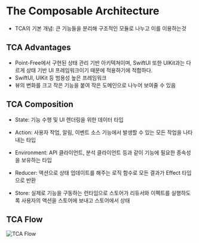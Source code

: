 # The Composable Architecture

- TCA의 기본 개념: 큰 기능들을 분리해 구조적인 모듈로 나누고 이를 이용하는것


## TCA Advantages
- Point-Free에서 구현된 상태 관리 기반 아키텍쳐이며, SwiftUI 또한 UIKit과는 다르게 상태 기반 UI 프레임워크이기 때문에 적용하기에 적합하다.
- SwiftUI, UIKit 등 범용성 높은 프레임워크
- 뷰의 변화를 크고 작은 기능을 붙여 작은 도메인으로 나누어 보여줄 수 있음

## TCA Composition

 - State: 기능 수행 및 UI 렌더링을 위한 데이터 타입

 - Action: 사용자 작업, 알림, 이벤트 소스 기능에서 발생할 수 있는 모든 작업을 나타내는 타입

 - Environment: API 클라이언트, 분석 클라이언트 등과 같이 기능에 필요한 종속성을 보유하는 타입

 - Reducer: 액션으로 상태 업데이트를 해주는 로직 함수로 모든 결과가 Effect 타입으로 반환

 - Store: 실제로 기능을 구동하는 런타임으로 스토어가 리듀서와 이펙트를 실행하도록 사용자의 액션을 스토어에 보내고 스토어에서 상태
 
## TCA Flow
 
![TCA Flow](https://user-images.githubusercontent.com/35019052/179349182-e0e28804-ae6f-4797-9865-876ac2b0c930.png)

